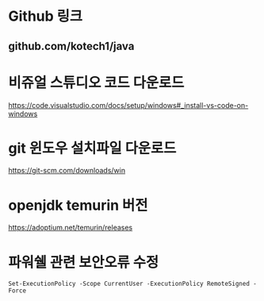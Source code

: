 # Github 링크

## github.com/kotech1/java

# 비쥬얼 스튜디오 코드 다운로드

https://code.visualstudio.com/docs/setup/windows#_install-vs-code-on-windows

# git 윈도우 설치파일 다운로드

https://git-scm.com/downloads/win

# openjdk temurin 버전

https://adoptium.net/temurin/releases

# 파워쉘 관련 보안오류 수정
```
Set-ExecutionPolicy -Scope CurrentUser -ExecutionPolicy RemoteSigned -Force
```

